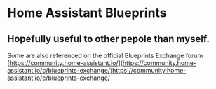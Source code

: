 # Home Assistant Blueprints

## Hopefully useful to other pepole than myself.
Some are also referenced on the official Blueprints Exchange forum [https://community.home-assistant.io/](https://community.home-assistant.io/c/blueprints-exchange/)https://community.home-assistant.io/c/blueprints-exchange/
